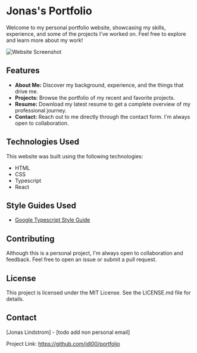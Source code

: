 # Jonas's Portfolio

Welcome to my personal portfolio website, showcasing my skills, experience, and some of the projects I've worked on. Feel free to explore and learn more about my work!

![Website Screenshot](screenshot.png)

## Features

- **About Me:** Discover my background, experience, and the things that drive me.
- **Projects:** Browse the portfolio of my recent and favorite projects.
- **Resume:** Download my latest resume to get a complete overview of my professional journey.
- **Contact:** Reach out to me directly through the contact form. I'm always open to collaboration.

## Technologies Used

This website was built using the following technologies:

- HTML
- CSS
- Typescript
- React

## Style Guides Used

- [Google Typescript Style Guide](https://google.github.io/styleguide/tsguide.html)

## Contributing

Although this is a personal project, I'm always open to collaboration and feedback. Feel free to open an issue or submit a pull request.

## License

This project is licensed under the MIT License. See the LICENSE.md file for details.

## Contact

[Jonas Lindstrom] - [todo add non personal email]

Project Link: https://github.com/jdl00/portfolio
